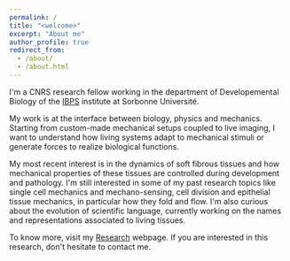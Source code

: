```yaml
---
permalink: /
title: "<welcome>"
excerpt: "About me"
author_profile: true
redirect_from: 
  - /about/
  - /about.html
---
```

  
I'm a CNRS research fellow working in the department of Developemental Biology of the [IBPS](https://www.ibps.sorbonne-universite.fr/en) institute at Sorbonne Université. 

My work is at the interface between biology, physics and mechanics. Starting from custom-made mechanical setups coupled to live imaging, I want to understand how living systems adapt to mechanical stimuli or generate forces to realize biological functions.

My most recent interest is in the dynamics of soft fibrous tissues and how mechanical properties of these tissues are controlled during development and pathology. I'm still interested in some of my past research topics like single cell mechanics and mechano-sensing, cell division and epithelial tissue mechanics, in particular how they fold and flow. I'm also curious about the evolution of scientific language, currently working on the names and representations associated to living tissues. 

To know more, visit my [Research](https://jonfouch.github.io/jonfouchard.github.io/research.html) webpage. If you are interested in this research, don't hesitate to contact me. 


